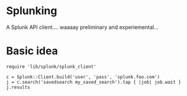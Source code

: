 # Splunking

A Splunk API client.... waaaay preliminary and experiemental...

# Basic idea

    require 'lib/splunk/splunk_client'

    c = Splunk::Client.build('user', 'pass', 'splunk.foo.com')
    j = c.search('savedsearch my_saved_search').tap { |job| job.wait }
    j.results